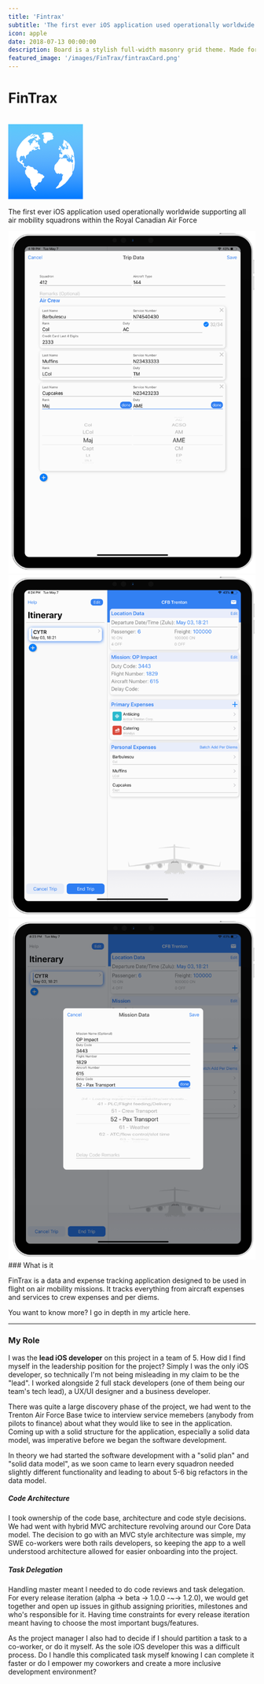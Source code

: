 ```yaml
---
title: 'Fintrax'
subtitle: 'The first ever iOS application used operationally worldwide supporting all air mobility squadrons within the Royal Canadian Air Force'
icon: apple
date: 2018-07-13 00:00:00
description: Board is a stylish full-width masonry grid theme. Made for designers, artists, photographers and developers to show off their best work.
featured_image: '/images/FinTrax/fintraxCard.png'
---
```


<div class="center">
	<h1><i class="fab fa-apple"></i> FinTrax</h1>
    <br>
    <img src="/images/FinTrax/logo.png" class= "roundedAppIcon"/>
	<br>
	<p>The first ever iOS application used operationally worldwide supporting all air mobility squadrons within the Royal Canadian Air Force</p>
</div>

<div class="gallery" data-columns="1">
	<img src="/images/FinTrax/1.png">
	<img src="/images/FinTrax/2.png">
	<img src="/images/FinTrax/3.png">
</div>
### What is it

FinTrax is a data and expense tracking application designed to be used in flight on air mobility missions. It tracks everything from aircraft expenses and services to crew expenses and per diems. 

You want to know more? I go in depth in my article here.

---

### My Role

I was the **lead iOS developer** on this project in a team of 5. How did I find myself in the leadership position for the project? Simply I was the only iOS developer, so technically I'm not being misleading in my claim to be the "lead". I worked alongside 2 full stack developers (one of them being our team's tech lead), a UX/UI designer and a business developer. 

There was quite a large discovery phase of the project, we had went to the Trenton Air Force Base twice to interview service memebers (anybody from pilots to finance) about what they would like to see in the application. Coming up with a solid structure for the application, especially a solid data model, was imperative before we began the software development.

In theory we had started the software development with a "solid plan" and "solid data model", as we soon came to learn every squadron needed slightly different functionality and leading to about 5-6 big refactors in the data model.

##### Code Architecture
I took ownership of the code base, architecture and code style decisions. We had went with hybrid MVC architecture revolving around our Core Data model. The decision to go with an MVC style architecture was simple, my SWE co-workers were both rails developers, so keeping the app to a well understood architecture allowed for easier onboarding into the project.

##### Task Delegation
Handling master meant I needed to do code reviews and task delegation. For every release iteration (alpha -> beta -> 1.0.0 -~-> 1.2.0), we would get together and open up issues in github assigning priorities, milestones and who's responsible for it. Having time constraints for every release iteration meant having to choose the most important bugs/features. 

As the project manager I also had to decide if I should partition a task to a co-worker, or do it myself. As the sole iOS developer this was a difficult process. Do I handle this complicated task myself knowing I can complete it faster or do I empower my coworkers and create a more inclusive development environment?

